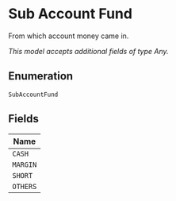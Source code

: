 
# Sub Account Fund

From which account money came in.

*This model accepts additional fields of type Any.*

## Enumeration

`SubAccountFund`

## Fields

| Name |
|  --- |
| `CASH` |
| `MARGIN` |
| `SHORT` |
| `OTHERS` |

